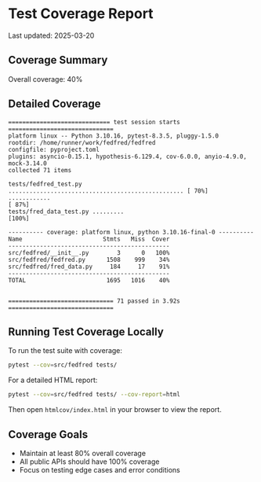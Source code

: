 # Test Coverage Report

Last updated: 2025-03-20

## Coverage Summary

Overall coverage: 40%

## Detailed Coverage

```
============================= test session starts ==============================
platform linux -- Python 3.10.16, pytest-8.3.5, pluggy-1.5.0
rootdir: /home/runner/work/fedfred/fedfred
configfile: pyproject.toml
plugins: asyncio-0.15.1, hypothesis-6.129.4, cov-6.0.0, anyio-4.9.0, mock-3.14.0
collected 71 items

tests/fedfred_test.py .................................................. [ 70%]
............                                                             [ 87%]
tests/fred_data_test.py .........                                        [100%]

---------- coverage: platform linux, python 3.10.16-final-0 ----------
Name                       Stmts   Miss  Cover
----------------------------------------------
src/fedfred/__init__.py        3      0   100%
src/fedfred/fedfred.py      1508    999    34%
src/fedfred/fred_data.py     184     17    91%
----------------------------------------------
TOTAL                       1695   1016    40%


============================== 71 passed in 3.92s ==============================
```

## Running Test Coverage Locally

To run the test suite with coverage:

```bash
pytest --cov=src/fedfred tests/
```

For a detailed HTML report:

```bash
pytest --cov=src/fedfred tests/ --cov-report=html
```

Then open `htmlcov/index.html` in your browser to view the report.

## Coverage Goals

- Maintain at least 80% overall coverage
- All public APIs should have 100% coverage
- Focus on testing edge cases and error conditions
